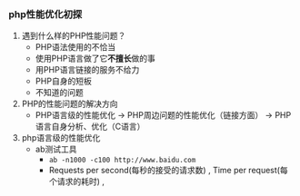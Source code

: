 ### php性能优化初探
1. 遇到什么样的PHP性能问题？
	- PHP语法使用的不恰当
	- 使用PHP语言做了它**不擅长**做的事
	- 用PHP语言链接的服务不给力
	- PHP自身的短板
	- 不知道的问题
2. PHP的性能问题的解决方向 
	- PHP语言级的性能优化 ->	PHP周边问题的性能优化（链接方面） -> PHP语言自身分析、优化（C语言）
3. php语言级的性能优化
	- ab测试工具
		+ `ab -n1000 -c100 http://www.baidu.com`
		+ Requests per second(每秒的接受的请求数) , Time per request(每个请求的耗时) ,
